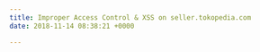 ```yaml
---
title: Improper Access Control & XSS on seller.tokopedia.com
date: 2018-11-14 08:38:21 +0000

---
```

